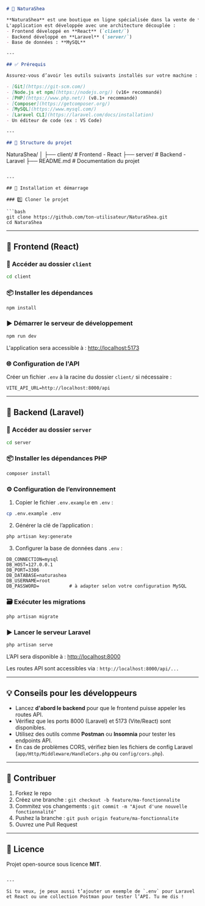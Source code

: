 

```markdown
# 🌿 NaturaShea

**NaturaShea** est une boutique en ligne spécialisée dans la vente de **beurre de karité naturel**.  
L'application est développée avec une architecture découplée :  
- Frontend développé en **React** (`client/`)  
- Backend développé en **Laravel** (`server/`)  
- Base de données : **MySQL**

---

## ✅ Prérequis

Assurez-vous d’avoir les outils suivants installés sur votre machine :

- [Git](https://git-scm.com/)
- [Node.js et npm](https://nodejs.org/) (v16+ recommandé)
- [PHP](https://www.php.net/) (v8.1+ recommandé)
- [Composer](https://getcomposer.org/)
- [MySQL](https://www.mysql.com/)
- [Laravel CLI](https://laravel.com/docs/installation)
- Un éditeur de code (ex : VS Code)

---

## 📁 Structure du projet

```

NaturaShea/
│
├── client/         # Frontend - React
├── server/         # Backend - Laravel
├── README.md       # Documentation du projet

````

---

## 🚀 Installation et démarrage

### 1️⃣ Cloner le projet

```bash
git clone https://github.com/ton-utilisateur/NaturaShea.git
cd NaturaShea
````

---

## 🔵 Frontend (React)

### 📂 Accéder au dossier `client`

```bash
cd client
```

### 📦 Installer les dépendances

```bash
npm install
```

### ▶️ Démarrer le serveur de développement

```bash
npm run dev
```

L'application sera accessible à :
[http://localhost:5173](http://localhost:5173)

### 🌐 Configuration de l'API

Créer un fichier `.env` à la racine du dossier `client/` si nécessaire :

```
VITE_API_URL=http://localhost:8000/api
```

---

## 🔴 Backend (Laravel)

### 📂 Accéder au dossier `server`

```bash
cd server
```

### 📦 Installer les dépendances PHP

```bash
composer install
```

### ⚙️ Configuration de l’environnement

1. Copier le fichier `.env.example` en `.env` :

```bash
cp .env.example .env
```

2. Générer la clé de l’application :

```bash
php artisan key:generate
```

3. Configurer la base de données dans `.env` :

```
DB_CONNECTION=mysql
DB_HOST=127.0.0.1
DB_PORT=3306
DB_DATABASE=naturashea
DB_USERNAME=root
DB_PASSWORD=           # à adapter selon votre configuration MySQL
```

### 🗃️ Exécuter les migrations

```bash
php artisan migrate
```

### ▶️ Lancer le serveur Laravel

```bash
php artisan serve
```

L’API sera disponible à :
[http://localhost:8000](http://localhost:8000)

Les routes API sont accessibles via :
`http://localhost:8000/api/...`

---

## 💡 Conseils pour les développeurs

* Lancez **d'abord le backend** pour que le frontend puisse appeler les routes API.
* Vérifiez que les ports 8000 (Laravel) et 5173 (Vite/React) sont disponibles.
* Utilisez des outils comme **Postman** ou **Insomnia** pour tester les endpoints API.
* En cas de problèmes CORS, vérifiez bien les fichiers de config Laravel (`app/Http/Middleware/HandleCors.php` ou `config/cors.php`).

---

## 🤝 Contribuer

1. Forkez le repo
2. Créez une branche : `git checkout -b feature/ma-fonctionnalite`
3. Commitez vos changements : `git commit -m "Ajout d'une nouvelle fonctionnalité"`
4. Pushez la branche : `git push origin feature/ma-fonctionnalite`
5. Ouvrez une Pull Request

---

## 📄 Licence

Projet open-source sous licence **MIT**.

```

---

Si tu veux, je peux aussi t’ajouter un exemple de `.env` pour Laravel et React ou une collection Postman pour tester l’API. Tu me dis !
```
